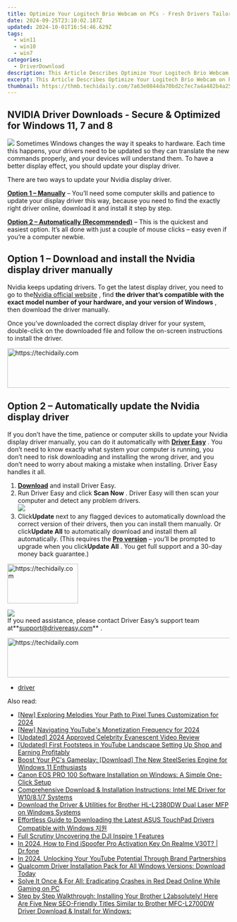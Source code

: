 ```yaml
---
title: Optimize Your Logitech Brio Webcam on PCs - Fresh Drivers Tailored for W11, W8 and W7 Operating Systems
date: 2024-09-25T23:10:02.187Z
updated: 2024-10-01T16:54:46.629Z
tags:
  - win11
  - win10
  - win7
categories:
  - DriverDownload
description: This Article Describes Optimize Your Logitech Brio Webcam on PCs - Fresh Drivers Tailored for W11, W8 and W7 Operating Systems
excerpt: This Article Describes Optimize Your Logitech Brio Webcam on PCs - Fresh Drivers Tailored for W11, W8 and W7 Operating Systems
thumbnail: https://thmb.techidaily.com/7a63e0844da70bd2c7ec7a4a482b4a25c9f48b524efb6bb31d25ddff4661a97e.jpg
---
```


## NVIDIA Driver Downloads - Secure & Optimized for Windows 11, 7 and 8

![](https://images.drivereasy.com/wp-content/uploads/2018/08/img_5b7e946a16130-300x190.jpg) Sometimes Windows changes the way it speaks to hardware. Each time this happens, your drivers need to be updated so they can translate the new commands properly, and your devices will understand them. To have a better display effect, you should update your display driver.

There are two ways to update your Nvidia display driver.

[**Option 1 – Manually**](https://tools.techidaily.com/drivereasy/download/) – You’ll need some computer skills and patience to update your display driver this way, because you need to find the exactly right driver online, download it and install it step by step.

[**Option 2 – Automatically (Recommended)**](https://www.drivereasy.com/knowledge/nvidia-display-driver-download-and-install-for-windows/#o2) – This is the quickest and easiest option. It’s all done with just a couple of mouse clicks – easy even if you’re a computer newbie.

## Option 1 – Download and install the Nvidia display driver manually

 Nvidia keeps updating drivers. To get the latest display driver, you need to go to the[Nvidia official website](https://www.nvidia.com/Download/index.aspx?lang=en-us) , find **the driver that’s compatible with the exact model number of your hardware, and your version of Windows** , then download the driver manually.

 Once you’ve downloaded the correct display driver for your system, double-click on the downloaded file and follow the on-screen instructions to install the driver.

<!-- affiliate ads begin -->
<a href="https://appsumo.8odi.net/c/5597632/2151859/7443" target="_top" id="2151859">
  <img src="//a.impactradius-go.com/display-ad/7443-2151859" border="0" alt="https://techidaily.com" width="728" height="90"/>
</a>
<img height="0" width="0" src="https://appsumo.8odi.net/i/5597632/2151859/7443" style="position:absolute;visibility:hidden;" border="0" />
<!-- affiliate ads end -->

## Option 2 – Automatically update the Nvidia display driver

 If you don’t have the time, patience or computer skills to update your Nvidia display driver manually, you can do it automatically with **[Driver Easy](https://tools.techidaily.com/drivereasy/download/)**  . You don’t need to know exactly what system your computer is running, you don’t need to risk downloading and installing the wrong driver, and you don’t need to worry about making a mistake when installing. Driver Easy handles it all.

1. **[Download](https://tools.techidaily.com/drivereasy/download/)**  and install Driver Easy.
2. Run Driver Easy and click **Scan Now** . Driver Easy will then scan your computer and detect any problem drivers.  
![](https://images.drivereasy.com/wp-content/uploads/2018/09/img_5ba09ca3136e1.jpg)
3. Click**Update** next to any flagged devices to automatically download the correct version of their drivers, then you can install them manually. Or click**Update All** to automatically download and install them all automatically. (This requires the **[Pro version](https://tools.techidaily.com/drivereasy/download/)**  – you’ll be prompted to upgrade when you click**Update All** . You get full support and a 30-day money back guarantee.)  

<!-- affiliate ads begin -->
<a href="https://aligracehair.sjv.io/c/5597632/2135410/19272" target="_top" id="2135410">
  <img src="//a.impactradius-go.com/display-ad/19272-2135410" border="0" alt="https://techidaily.com" width="160" height="90"/>
</a>
<img height="0" width="0" src="https://aligracehair.sjv.io/i/5597632/2135410/19272" style="position:absolute;visibility:hidden;" border="0" />
<!-- affiliate ads end -->

![](https://images.drivereasy.com/wp-content/uploads/2018/09/img_5bacace00b167.jpg)  
 If you need assistance, please contact Driver Easy’s support team at**<support@drivereasy.com>** .

<!-- affiliate ads begin -->
<a href="https://ephamedtechinc.pxf.io/c/5597632/2137223/26400" target="_top" id="2137223">
  <img src="//a.impactradius-go.com/display-ad/26400-2137223" border="0" alt="https://techidaily.com" width="728" height="90"/>
</a>
<img height="0" width="0" src="https://ephamedtechinc.pxf.io/i/5597632/2137223/26400" style="position:absolute;visibility:hidden;" border="0" />
<!-- affiliate ads end -->

* [driver](https://tools.techidaily.com/drivereasy/download/)

<ins class="adsbygoogle"
     style="display:block"
     data-ad-format="autorelaxed"
     data-ad-client="ca-pub-7571918770474297"
     data-ad-slot="1223367746"></ins>

<ins class="adsbygoogle"
     style="display:block"
     data-ad-client="ca-pub-7571918770474297"
     data-ad-slot="8358498916"
     data-ad-format="auto"
     data-full-width-responsive="true"></ins>

<span class="atpl-alsoreadstyle">Also read:</span>
<div><ul>
<li><a href="https://fox-helps.techidaily.com/new-exploring-melodies-your-path-to-pixel-tunes-customization-for-2024/"><u>[New] Exploring Melodies Your Path to Pixel Tunes Customization for 2024</u></a></li>
<li><a href="https://youtube-sure.techidaily.com/avigating-youtubes-monetization-frequency-for-2024/"><u>[New] Navigating YouTube's Monetization Frequency for 2024</u></a></li>
<li><a href="https://vimeo-videos.techidaily.com/updated-2024-approved-celebrity-evanescent-video-review/"><u>[Updated] 2024 Approved Celebrity Evanescent Video Review</u></a></li>
<li><a href="https://youtube-webster.techidaily.com/ed-first-footsteps-in-youtube-landscape-setting-up-shop-and-earning-profitably/"><u>[Updated] First Footsteps in YouTube Landscape Setting Up Shop and Earning Profitably</u></a></li>
<li><a href="https://driver-download.techidaily.com/boost-your-pcs-gameplay-download-the-new-steelseries-engine-for-windows-11-enthusiasts/"><u>Boost Your PC's Gameplay: [Download] The New SteelSeries Engine for Windows 11 Enthusiasts</u></a></li>
<li><a href="https://driver-download.techidaily.com/canon-eos-pro-100-software-installation-on-windows-a-simple-one-click-setup/"><u>Canon EOS PRO 100 Software Installation on Windows: A Simple One-Click Setup</u></a></li>
<li><a href="https://driver-download.techidaily.com/comprehensive-download-and-installation-instructions-intel-me-driver-for-w10817-systems/"><u>Comprehensive Download & Installation Instructions: Intel ME Driver for W10/8.1/7 Systems</u></a></li>
<li><a href="https://driver-download.techidaily.com/download-the-driver-and-utilities-for-brother-hl-l2380dw-dual-laser-mfp-on-windows-systems/"><u>Download the Driver & Utilities for Brother HL-L2380DW Dual Laser MFP on Windows Systems</u></a></li>
<li><a href="https://driver-download.techidaily.com/effortless-guide-to-downloading-the-latest-asus-touchpad-drivers-compatible-with-windows/"><u>Effortless Guide to Downloading the Latest ASUS TouchPad Drivers Compatible with Windows 지원</u></a></li>
<li><a href="https://extra-hints.techidaily.com/full-scrutiny-uncovering-the-dji-inspire-1-features/"><u>Full Scrutiny Uncovering the DJI Inspire 1 Features</u></a></li>
<li><a href="https://review-topics.techidaily.com/in-2024-how-to-find-ispoofer-pro-activation-key-on-realme-v30t-drfone-by-drfone-virtual-android/"><u>In 2024, How to Find iSpoofer Pro Activation Key On Realme V30T? | Dr.fone</u></a></li>
<li><a href="https://fox-friendly.techidaily.com/in-2024-unlocking-your-youtube-potential-through-brand-partnerships/"><u>In 2024, Unlocking Your YouTube Potential Through Brand Partnerships</u></a></li>
<li><a href="https://driver-download.techidaily.com/1722962263475-qualcomm-driver-installation-pack-for-all-windows-versions-download-today/"><u>Qualcomm Driver Installation Pack for All Windows Versions: Download Today</u></a></li>
<li><a href="https://win-answers.techidaily.com/solve-it-once-and-for-all-eradicating-crashes-in-red-dead-online-while-gaming-on-pc/"><u>Solve It Once & For All: Eradicating Crashes in Red Dead Online While Gaming on PC</u></a></li>
<li><a href="https://driver-download.techidaily.com/step-by-step-walkthrough-installing-your-brother-l2absolutely-here-are-five-new-seo-friendly-titles-similar-to-brother-mfc-l2700dw-driver-download-and-insta98/"><u>Step by Step Walkthrough: Installing Your Brother L2absolutely! Here Are Five New SEO-Friendly Titles Similar to Brother MFC-L2700DW Driver Download & Install for Windows:</u></a></li>
</ul></div>

